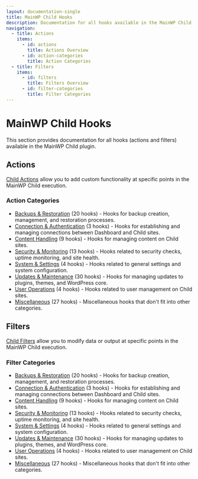 ```yaml
---
layout: documentation-single
title: MainWP Child Hooks
description: Documentation for all hooks available in the MainWP Child plugin.
navigation:
  - title: Actions
    items:
      - id: actions
        title: Actions Overview
      - id: action-categories
        title: Action Categories
  - title: Filters
    items:
      - id: filters
        title: Filters Overview
      - id: filter-categories
        title: Filter Categories
---
```


# MainWP Child Hooks

This section provides documentation for all hooks (actions and filters) available in the MainWP Child plugin.

## Actions

[Child Actions](actions/index.md) allow you to add custom functionality at specific points in the MainWP Child execution.

### Action Categories

- [Backups & Restoration](actions/backups-restoration/index.md) (20 hooks) - Hooks for backup creation, management, and restoration processes.
- [Connection & Authentication](actions/connection-authentication/index.md) (3 hooks) - Hooks for establishing and managing connections between Dashboard and Child sites.
- [Content Handling](actions/content-handling/index.md) (9 hooks) - Hooks for managing content on Child sites.
- [Security & Monitoring](actions/security-monitoring/index.md) (13 hooks) - Hooks related to security checks, uptime monitoring, and site health.
- [System & Settings](actions/system-settings/index.md) (4 hooks) - Hooks related to general settings and system configuration.
- [Updates & Maintenance](actions/updates-maintenance/index.md) (30 hooks) - Hooks for managing updates to plugins, themes, and WordPress core.
- [User Operations](actions/user-operations/index.md) (4 hooks) - Hooks related to user management on Child sites.
- [Miscellaneous](actions/misc/index.md) (27 hooks) - Miscellaneous hooks that don't fit into other categories.

## Filters

[Child Filters](filters/index.md) allow you to modify data or output at specific points in the MainWP Child execution.

### Filter Categories

- [Backups & Restoration](filters/backups-restoration/index.md) (20 hooks) - Hooks for backup creation, management, and restoration processes.
- [Connection & Authentication](filters/connection-authentication/index.md) (3 hooks) - Hooks for establishing and managing connections between Dashboard and Child sites.
- [Content Handling](filters/content-handling/index.md) (9 hooks) - Hooks for managing content on Child sites.
- [Security & Monitoring](filters/security-monitoring/index.md) (13 hooks) - Hooks related to security checks, uptime monitoring, and site health.
- [System & Settings](filters/system-settings/index.md) (4 hooks) - Hooks related to general settings and system configuration.
- [Updates & Maintenance](filters/updates-maintenance/index.md) (30 hooks) - Hooks for managing updates to plugins, themes, and WordPress core.
- [User Operations](filters/user-operations/index.md) (4 hooks) - Hooks related to user management on Child sites.
- [Miscellaneous](filters/misc/index.md) (27 hooks) - Miscellaneous hooks that don't fit into other categories.
